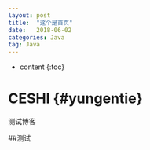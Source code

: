 ```yaml
---
layout: post
title:  "这个是首页"
date:   2018-06-02
categories: Java
tag: Java
---
```


* content
{:toc}

CESHI			{#yungentie}
======================
测试博客

##测试
